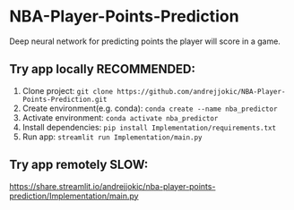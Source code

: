 # NBA-Player-Points-Prediction
Deep neural network for predicting points the player will score in a game.

## Try app locally **RECOMMENDED**:
1. Clone project: `git clone https://github.com/andrejjokic/NBA-Player-Points-Prediction.git`
2. Create environment(e.g. conda): `conda create --name nba_predictor`
3. Activate environment: `conda activate nba_predictor`
4. Install dependencies: `pip install Implementation/requirements.txt`
5. Run app: `streamlit run Implementation/main.py`

## Try app remotely **SLOW**:
<https://share.streamlit.io/andrejjokic/nba-player-points-prediction/Implementation/main.py>

